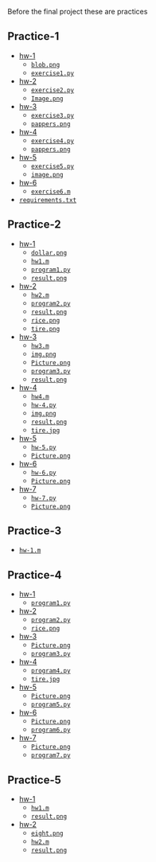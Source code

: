 Before the final project these are practices
## Practice-1
- [hw-1](url)
  - [`blob.png`]()
  - [`exercise1.py`]()
- [hw-2](url)
  - [`exercise2.py`]()
  - [`Image.png`]()
- [hw-3](url)
  - [`exercise3.py`]()
  - [`pappers.png`]()
- [hw-4](url)
  - [`exercise4.py`]()
  - [`pappers.png`]()
- [hw-5](url)
  - [`exercise5.py`]()
  - [`image.png`]()
- [hw-6](url)
  - [`exercise6.m`]()
- [`requirements.txt`]()

## Practice-2
- [hw-1](url)
  - [`dollar.png`]()
  - [`hw1.m`]()
  - [`program1.py`]()
  - [`result.png`]()
- [hw-2](url)
  - [`hw2.m`]()
  - [`program2.py`]()
  - [`result.png`]()
  - [`rice.png`]()
  - [`tire.png`]()
- [hw-3](url)
  - [`hw3.m`]()
  - [`img.png`]()
  - [`Picture.png`]()
  - [`program3.py`]()
  - [`result.png`]()
- [hw-4](url)
  - [`hw4.m`]()
  - [`hw-4.py`]()
  - [`img.png`]()
  - [`result.png`]()
  - [`tire.jpg`]()
- [hw-5](url)
  - [`hw-5.py`]()
  - [`Picture.png`]()
- [hw-6](url)
  - [`hw-6.py`]()
  - [`Picture.png`]()
- [hw-7](url)
  - [`hw-7.py`]()
  - [`Picture.png`]()

## Practice-3
- [`hw-1.m`]()

## Practice-4
- [hw-1](url)
  - [`program1.py`]()
- [hw-2](url)
  - [`program2.py`]()
  - [`rice.png`]()
- [hw-3](url)
  - [`Picture.png`]()
  - [`program3.py`]()
- [hw-4](url)
  - [`program4.py`]()
  - [`tire.jpg`]()
- [hw-5](url)
  - [`Picture.png`]()
  - [`program5.py`]()
- [hw-6](url)
  - [`Picture.png`]()
  - [`program6.py`]()
- [hw-7](url)
  - [`Picture.png`]()
  - [`program7.py`]()

## Practice-5
- [hw-1](url)
  - [`hw1.m`]()
  - [`result.png`]()
- [hw-2](url)
  - [`eight.png`]()
  - [`hw2.m`]()
  - [`result.png`]()

